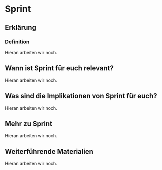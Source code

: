 # Sprint
## Erklärung
### Definition
Hieran arbeiten wir noch.

## Wann ist Sprint für euch relevant?
Hieran arbeiten wir noch.

## Was sind die Implikationen von Sprint für euch? 
Hieran arbeiten wir noch.

## Mehr zu Sprint   
Hieran arbeiten wir noch.

## Weiterführende Materialien
Hieran arbeiten wir noch.

